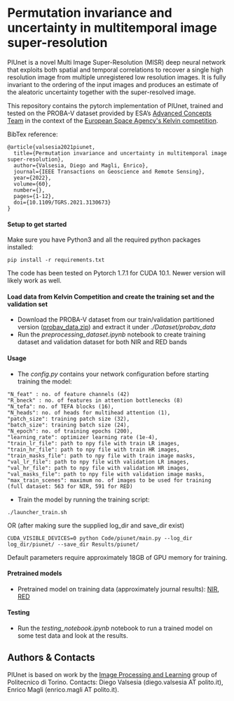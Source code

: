# Permutation invariance and uncertainty in multitemporal image super-resolution

PIUnet is a novel Multi Image Super-Resolution (MISR) deep neural network that exploits both spatial and temporal correlations to recover a single high resolution image from multiple unregistered low resolution images. It is fully invariant to the ordering of the input images and produces an estimate of the aleatoric uncertainty together with the super-resolved image.

This repository contains the pytorch implementation of PIUnet, trained and tested on the PROBA-V dataset provided by ESA’s [Advanced Concepts Team](http://www.esa.int/gsp/ACT/index.html) in the context of the [European Space Agency's Kelvin competition](https://kelvins.esa.int/proba-v-super-resolution/home/). 


BibTex reference:
```
@article{valsesia2021piunet,
  title={Permutation invariance and uncertainty in multitemporal image super-resolution},
  author={Valsesia, Diego and Magli, Enrico},
  journal={IEEE Transactions on Geoscience and Remote Sensing},
  year={2022},
  volume={60},
  number={},
  pages={1-12},
  doi={10.1109/TGRS.2021.3130673}
}
```

#### Setup to get started
Make sure you have Python3 and all the required python packages installed:
```
pip install -r requirements.txt
```

The code has been tested on Pytorch 1.7.1 for CUDA 10.1. Newer version will likely work as well.

#### Load data from Kelvin Competition and create the training set and the validation set
- Download the PROBA-V dataset from our train/validation partitioned version ([probav_data.zip](https://www.dropbox.com/s/0724byclle90nhg/probav_data.zip?dl=0)) and extract it under _./Dataset/probav\_data_
- Run the _preprocessing\_dataset.ipynb_ notebook to create training dataset and validation dataset for both NIR and RED bands

#### Usage
- The _config.py_ contains your network configuration before starting training the model:

```
"N_feat" : no. of feature channels (42)
"R_bneck" : no. of features in attention bottlenecks (8)
"N_tefa": no. of TEFA blocks (16),
"N_heads": no. of heads for multihead attention (1),
"patch_size": training patch size (32),
"batch_size": training batch size (24),
"N_epoch": no. of training epochs (200),
"learning_rate": optimizer learning rate (1e-4),
"train_lr_file": path to npy file with train LR images,
"train_hr_file": path to npy file with train HR images,
"train_masks_file": path to npy file with train image masks,
"val_lr_file": path to npy file with validation LR images,
"val_hr_file": path to npy file with validation HR images,
"val_masks_file": path to npy file with validation image masks,
"max_train_scenes": maximum no. of images to be used for training (full dataset: 563 for NIR, 591 for RED)
```

- Train the model by running the training script:
```
./launcher_train.sh
```
OR (after making sure the supplied log_dir and save_dir exist)
```
CUDA_VISIBLE_DEVICES=0 python Code/piunet/main.py --log_dir log_dir/piunet/ --save_dir Results/piunet/
```

Default parameters require approximately 18GB of GPU memory for training.

#### Pretrained models
- Pretrained model on training data (approximately journal results): [NIR](https://www.dropbox.com/s/hme35p9p3lrfj4s/nir_model_checkpoint.pt?dl=0), [RED](https://www.dropbox.com/s/sl5wgph3o86r7ah/red_model_checkpoint.pt?dl=0)
 

#### Testing
- Run the _testing\_notebook.ipynb_ notebook to run a trained model on some test data and look at the results.


## Authors & Contacts
PIUnet is based on work by the [Image Processing and Learning](https://ipl.polito.it/) group of Politecnico di Torino. Contacts: Diego Valsesia (diego.valsesia AT polito.it), Enrico Magli (enrico.magli AT polito.it).


